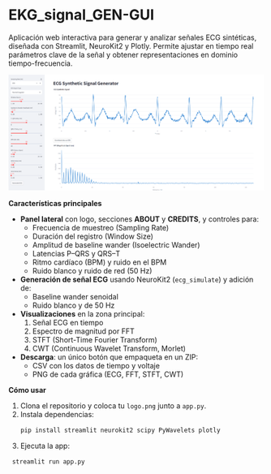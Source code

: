 # EKG_signal_GEN-GUI
Aplicación web interactiva para generar y analizar señales ECG sintéticas, diseñada con Streamlit, NeuroKit2 y Plotly. Permite ajustar en tiempo real parámetros clave de la señal y obtener representaciones en dominio tiempo-frecuencia.

![Interfáz](img/ui.png)

**Características principales**  
- **Panel lateral** con logo, secciones **ABOUT** y **CREDITS**, y controles para:
  - Frecuencia de muestreo (Sampling Rate)  
  - Duración del registro (Window Size)  
  - Amplitud de baseline wander (Isoelectric Wander)  
  - Latencias P–QRS y QRS–T  
  - Ritmo cardíaco (BPM) y ruido en el BPM  
  - Ruido blanco y ruido de red (50 Hz)  
- **Generación de señal ECG** usando NeuroKit2 (`ecg_simulate`) y adición de:
  - Baseline wander senoidal  
  - Ruido blanco y de 50 Hz  
- **Visualizaciones** en la zona principal:
  1. Señal ECG en tiempo  
  2. Espectro de magnitud por FFT  
  3. STFT (Short-Time Fourier Transform)  
  4. CWT (Continuous Wavelet Transform, Morlet)  
- **Descarga**: un único botón que empaqueta en un ZIP:
  - CSV con los datos de tiempo y voltaje  
  - PNG de cada gráfica (ECG, FFT, STFT, CWT)  

**Cómo usar**  
1. Clona el repositorio y coloca tu `logo.png` junto a `app.py`.  
2. Instala dependencias:
   ```bash
   pip install streamlit neurokit2 scipy PyWavelets plotly
3. Ejecuta la app:
  ```bash
   streamlit run app.py
